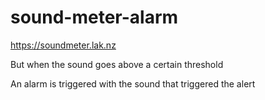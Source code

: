 # sound-meter-alarm

https://soundmeter.lak.nz

But when the sound goes above a certain threshold 

An alarm is triggered
with the sound that triggered the alert


